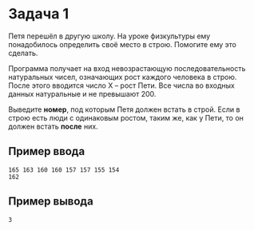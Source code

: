 # Задача 1

Петя перешёл в другую школу. На уроке физкультуры ему понадобилось определить своё место в строю. Помогите ему это сделать.

Программа получает на вход невозрастающую последовательность натуральных чисел, означающих рост каждого человека в строю. После этого вводится число X – рост Пети. Все числа во входных данных натуральные и не превышают 200.

Выведите **номер**, под которым Петя должен встать в строй. Если в строю есть люди с одинаковым ростом, таким же, как у Пети, то он должен встать **после** них.

## Пример ввода
```
165 163 160 160 157 157 155 154
162
```

## Пример вывода
```
3
```
